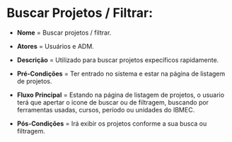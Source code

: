 # Buscar Projetos / Filtrar:

- **Nome** = Buscar projetos / filtrar.  
  
- **Atores** = Usuários e ADM.
  
- **Descrição** = Utilizado para buscar projetos expecíficos rapidamente.  
  
- **Pré-Condições** = Ter entrado no sistema e estar na página de listagem de projetos.  
  
- **Fluxo Principal** = Estando na página de listagem de projetos, o usuario terá que apertar o icone de buscar ou de filtragem, buscando por ferramentas usadas, cursos, período ou unidades do IBMEC.  
  
- **Pós-Condições** = Irá exibir os projetos conforme a sua busca ou filtragem.  
  
